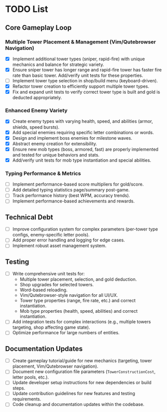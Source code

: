 # TODO List

## Core Gameplay Loop

### Multiple Tower Placement & Management (Vim/Qutebrowser Navigation)

- [x] Implement additional tower types (sniper, rapid-fire) with unique mechanics and balance for strategic variety.
- [x] Ensure sniper tower has longer range and rapid-fire tower has faster fire rate than basic tower. Add/verify unit tests for these properties.
- [ ] Implement tower type selection in shop/build menu (keyboard-driven).
- [x] Refactor tower creation to efficiently support multiple tower types.
- [x] Fix and expand unit tests to verify correct tower type is built and gold is deducted appropriately.

### Enhanced Enemy Variety

- [x] Create enemy types with varying health, speed, and abilities (armor, shields, speed bursts).
- [x] Add special enemies requiring specific letter combinations or words.
- [x] Design and implement boss enemies for milestone waves.
- [x] Abstract enemy creation for extensibility.
- [x] Ensure new mob types (boss, armored, fast) are properly implemented and tested for unique behaviors and stats.
- [x] Add/verify unit tests for mob type instantiation and special abilities.

### Typing Performance & Metrics

- [ ] Implement performance-based score multipliers for gold/score.
- [ ] Add detailed typing statistics page/summary post-game.
- [ ] Track performance history (best WPM, accuracy trends).
- [ ] Implement performance-based achievements and rewards.

## Technical Debt

- [ ] Improve configuration system for complex parameters (per-tower type configs, enemy-specific letter pools).
- [ ] Add proper error handling and logging for edge cases.
- [ ] Implement robust asset management system.

## Testing

- [ ] Write comprehensive unit tests for:
  - Multiple tower placement, selection, and gold deduction.
  - Shop upgrades for selected towers.
  - Word-based reloading.
  - Vim/Qutebrowser-style navigation for all UI/UX.
  - Tower type properties (range, fire rate, etc.) and correct instantiation.
  - Mob type properties (health, speed, abilities) and correct instantiation.
- [ ] Add integration tests for complex interactions (e.g., multiple towers targeting, shop affecting game state).
- [ ] Optimize performance for large numbers of entities.

## Documentation Updates

- [ ] Create gameplay tutorial/guide for new mechanics (targeting, tower placement, Vim/Qutebrowser navigation).
- [ ] Document new configuration file parameters (`TowerConstructionCost`, letter pools, etc.).
- [ ] Update developer setup instructions for new dependencies or build steps.
- [ ] Update contribution guidelines for new features and testing requirements.
- [ ] Code cleanup and documentation updates within the codebase.
